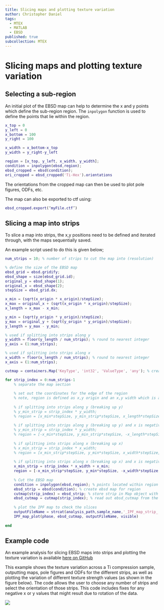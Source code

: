 ```yaml
---
title: Slicing maps and plotting texture variation
author: Christopher Daniel
tags:
  - MTEX
  - MATLAB
  - EBSD
published: true
subcollection: MTEX
---
```


# Slicing maps and plotting texture variation

## Selecting a sub-region

An initial plot of the EBSD map can help to determine the x and y points which define the sub-region region. The `inpolygon` function is used to define the points that lie within the region.

```matlab
x_top = 0
y_left = 0
x_bottom = 100
y_right = 100

x_width = x_bottom-x_top
y_width = y_right-y_left

region = [x_top, y_left, x_width, y_width];
condition = inpolygon(ebsd,region);
ebsd_cropped = ebsd(condition);
ori_cropped = ebsd_cropped('Ti-Hex').orientations
```

The orientations from the cropped map can then be used to plot pole figures, ODFs, etc.

The map can also be exported to ctf using:

```matlab
ebsd_cropped.export(‘myFile.ctf’)
```

## Slicing a map into strips

To slice a map into strips, the x,y positions need to be defined and iterated through, with the maps sequentially saved.

An example script used to do this is given below;

```matlab
num_strips = 10; % number of strips to cut the map into (resolution)

% define the size of the EBSD map
ebsd_grid = ebsd.gridify;
ebsd_shape = size(ebsd_grid.id);
original_y = ebsd_shape(1);
original_x = ebsd_shape(2);
stepSize = ebsd_grid.dx;

x_min = (sqrt(x_origin * x_origin)/stepSize);
x_max = original_x + (sqrt(x_origin * x_origin)/stepSize);
x_length = x_max - x_min;

y_min = (sqrt(y_origin * y_origin)/stepSize);
y_max = original_y + (sqrt(y_origin * y_origin)/stepSize);
y_length = y_max - y_min;

% used if splitting into strips along y
y_width = floor(y_length / num_strips); % round to nearest integer
y_axis = (1:num_strips);

% used if splitting into strips along x
x_width = floor(x_length / num_strips); % round to nearest integer
x_axis = (1:num_strips);

cutmap = containers.Map('KeyType', 'int32', 'ValueType', 'any'); % creates an empty Map object

for strip_index = 0:num_strips-1
    % separate the map section
    
    % set out the coordinates for the edge of the region
    % note, region is defined as x,y origin and an x,y width which is added onto the origin
    
    % if splitting into strips along y (breaking up y)
    % y_min_strip = strip_index * y_width;
    % region = [x_min*stepSize, y_min_strip*stepSize, x_length*stepSize, y_width*stepSize];
    
    % if splitting into strips along y (breaking up y) and x is negative
    % y_min_strip = strip_index * y_width;
    % region = [-x_min*stepSize, y_min_strip*stepSize, -x_length*stepSize, y_width*stepSize];
    
    % if splitting into strips along x (breaking up x)
    % x_min_strip = strip_index * x_width;
    % region = [x_min_strip*stepSize, y_min*stepSize, x_width*stepSize, y_length*stepSize];
    
    % if splitting into strips along x (breaking up x) and x is negative
    x_min_strip = strip_index * x_width + x_min;
    region = [-x_min_strip*stepSize, y_min*stepSize, -x_width*stepSize, y_length*stepSize];
    
    % Cut the EBSD map
    condition = inpolygon(ebsd,region); % points located within region
    ebsd_strip = ebsd(condition); % create ebsd map for region
    cutmap(strip_index) = ebsd_strip; % store strip in Map object with index
    ebsd_cutmap = cutmap(strip_index); % read out ebsd_cutmap from the Map object
    
    % plot the IPF map to check the slices
    outputFileName = strcat(analysis_path,sample_name,'_IPF_map_strip_',num2str(strip_index))
    IPF_map_plot(phase, ebsd_cutmap, outputFileName, visible)
    
end
``` 

## Example code

An example analysis for slicing EBSD maps into strips and plotting the texture variation is available [here on GitHub](https://github.com/LightForm-group/MTEX-texture-slice-analysis)

This example shows the texture variation across a Ti compression sample, outputting maps, pole figures and ODFs for the different strips, as well as plotting the variation of different texture strength values (as shown in the figure below). The code allows the user to choose any number of strips and select the orientation of those strips. This code includes fixes for any negative x or y values that might result due to rotation of the data.

![](/wiki/assets/images/posts/texture_variation_FE_results.png)


